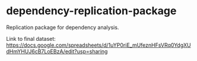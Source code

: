 # dependency-replication-package
Replication package for dependency analysis.

Link to final dataset:
https://docs.google.com/spreadsheets/d/1uYP0riE_mUfeznHFsVRq0YdgXUdHmYHUJ6cB7LoEBzA/edit?usp=sharing
